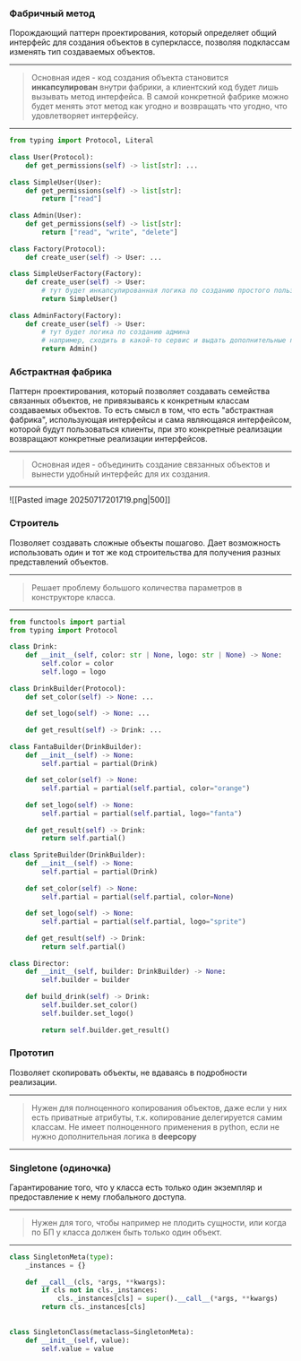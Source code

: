 ### Фабричный метод
Порождающий паттерн проектирования, который определяет общий интерфейс для создания объектов в суперклассе, позволяя подклассам изменять тип создаваемых объектов.
***
> Основная идея - код создания объекта становится **инкапсулирован** внутри фабрики, а клиентский код будет лишь вызывать метод интерфейса. В самой конкретной фабрике можно будет менять этот метод как угодно и возвращать что угодно, что удовлетворяет интерфейсу.
***
```python
from typing import Protocol, Literal
  
class User(Protocol):  
    def get_permissions(self) -> list[str]: ...  
  
class SimpleUser(User):  
    def get_permissions(self) -> list[str]:  
        return ["read"]  
   
class Admin(User):  
    def get_permissions(self) -> list[str]:  
        return ["read", "write", "delete"]  
    
class Factory(Protocol):  
    def create_user(self) -> User: ...  
    
class SimpleUserFactory(Factory):  
    def create_user(self) -> User:  
        # тут будет инкапсулированная логика по созданию простого пользователя  
        return SimpleUser()  
    
class AdminFactory(Factory):  
    def create_user(self) -> User:  
        # тут будет логика по созданию админа  
		# например, сходить в какой-то сервис и выдать дополнительные права              # настроить админ-панель и прочие действия        
		return Admin()
```
### Абстрактная фабрика
Паттерн проектирования, который позволяет создавать семейства связанных объектов, не привязываясь к конкретным классам создаваемых объектов.
То есть смысл в том, что есть "абстрактная фабрика", использующая интерфейсы и сама являющаяся интерфейсом, которой будут пользоваться клиенты, при это конкретные реализации возвращают конкретные реализации интерфейсов.
***
> Основная идея - объединить создание связанных объектов и вынести удобный интерфейс для их создания.
***
![[Pasted image 20250717201719.png|500]]
### Строитель
Позволяет создавать сложные объекты пошагово. Дает возможность использовать один и тот же код строительства для получения разных представлений объектов.
***
> Решает проблему большого количества параметров в конструкторе класса.
***
```python
from functools import partial  
from typing import Protocol  
  
class Drink:  
    def __init__(self, color: str | None, logo: str | None) -> None:  
        self.color = color  
        self.logo = logo  
    
class DrinkBuilder(Protocol):  
    def set_color(self) -> None: ...  
  
    def set_logo(self) -> None: ...  
  
    def get_result(self) -> Drink: ...  
    
class FantaBuilder(DrinkBuilder):  
    def __init__(self) -> None:  
        self.partial = partial(Drink)  
  
    def set_color(self) -> None:  
        self.partial = partial(self.partial, color="orange")  
  
    def set_logo(self) -> None:  
        self.partial = partial(self.partial, logo="fanta")  
  
    def get_result(self) -> Drink:  
        return self.partial()  
  
class SpriteBuilder(DrinkBuilder):  
    def __init__(self) -> None:  
        self.partial = partial(Drink)  
  
    def set_color(self) -> None:  
        self.partial = partial(self.partial, color=None)  
  
    def set_logo(self) -> None:  
        self.partial = partial(self.partial, logo="sprite")  
  
    def get_result(self) -> Drink:  
        return self.partial()  
  
class Director:  
    def __init__(self, builder: DrinkBuilder) -> None:  
        self.builder = builder  
  
    def build_drink(self) -> Drink:  
        self.builder.set_color()  
        self.builder.set_logo()  
  
        return self.builder.get_result()
```
### Прототип
Позволяет скопировать объекты, не вдаваясь в подробности реализации.
***
> Нужен для полноценного копирования объектов, даже если у них есть приватные атрибуты, т.к. копирование делегируется самим классам. Не имеет полноценного применения в python, если не нужно дополнительная логика в **__deepcopy__**
***
### Singletone (одиночка)
Гарантирование того, что у класса есть только один экземпляр и предоставление к нему глобального доступа.
***
> Нужен для того, чтобы например не плодить сущности, или когда по БП у класса должен быть только один объект.
***
```python
class SingletonMeta(type):  
    _instances = {}  
  
    def __call__(cls, *args, **kwargs):  
        if cls not in cls._instances:  
            cls._instances[cls] = super().__call__(*args, **kwargs)  
        return cls._instances[cls]  
  
  
class SingletonClass(metaclass=SingletonMeta):  
    def __init__(self, value):  
        self.value = value
```